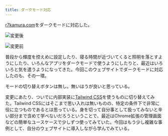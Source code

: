 ```yaml
---
title: ダークモード対応
---
```

[r7kamura.com](https://r7kamura.com/)をダークモードに対応した。

![](https://lh6.googleusercontent.com/av2sCVZ5k8IiQYmcO1LH8tCafU-0dyYGILyQtsumziBX2hLKh-BvHfEkN_QnZ7xzHNKuAE5YSHMSIEY3C4GAxoJ8WqmhAlfwZBDpJu8WifP7w9nOJhmSbeKbIZ2RZXItYFEORoItqthRFs1EWKu8kA "変更後")

![](https://lh5.googleusercontent.com/NUK_Zt2BapW8-LeOQOmWARJrPtl53iZuZIzhY5MJwcdftgYboQW5TcnOxPHVhw_GMf2JiWe_uFmYHcDP7oMXrGGitSzh7mUvY0JXKRQ9S-MV033a29CBUuF92Z5KGI3SsD_aJbEsWAAqVLEZfkxwDA "変更前")

普段から輝度を控えめに設定したり、寝る時間が近づいてくると照明を落とすようにしたり、いろんなアプリをダークモードで使うようにしたりと、最近はいろいろと気を遣うようになってきた。今回このウェブサイトでダークモードに対応したのも、その一環。

モードの切り替えボタンは無し。無いほうが良いと思っている。

変更にあたり、ついでに内部実装に[Tailwind CSS](https://tailwindcss.com/)を使うものに切り替えてみた。Tailwind CSSにはそこまで思い入れは無いものの、特定の条件下で非常に役に立つものであるとは思っている。身を切って自分事として扱ってみないと辛い部分まで含めて学べないだろうということで、最近はChrome拡張の管理画面などの簡単なユースケースで少しずつ使ってみていた。今回はもう少し複雑な事例として、自分のウェブサイトに導入しながら学んでみている。
